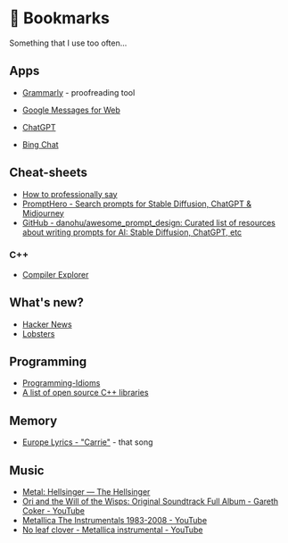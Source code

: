 # 📌 Bookmarks

Something that I use too often...

## Apps

- [Grammarly](https://app.grammarly.com) - proofreading tool

- [Google Messages for Web](https://messages.google.com/web/conversations)

- [ChatGPT](https://chat.openai.com/chat)

- [Bing Chat](https://www.bing.com/search?q=Bing+AI&showconv=1)

  

## Cheat-sheets 

- [How to professionally say](https://howtoprofessionallysay.akashrajpurohit.com/)
- [PromptHero - Search prompts for Stable Diffusion, ChatGPT & Midjourney](https://www.prompthero.com/)
- [GitHub - danohu/awesome_prompt_design: Curated list of resources about writing prompts for AI: Stable Diffusion, ChatGPT, etc](https://github.com/danohu/awesome_prompt_design)

### C++

- [Compiler Explorer](https://godbolt.org/)

## What's new?

- [Hacker News](https://news.ycombinator.com/news)
- [Lobsters](https://lobste.rs/)

## Programming

- [Programming-Idioms](https://programming-idioms.org/)
- [A list of open source C++ libraries](https://en.cppreference.com/w/cpp/links/libs)

## Memory

- [Europe Lyrics - "Carrie"](https://www.azlyrics.com/lyrics/europe/carrie.html) - that song

## Music

- [Metal: Hellsinger — The Hellsinger](https://www.youtube.com/watch?v=vaErlmbQh2A&list=PLJQHL1SwXgq0m1LuxDGHDEWnBDFdYc2Vk&index=1)
- [Ori and the Will of the Wisps: Original Soundtrack Full Album - Gareth Coker - YouTube](https://www.youtube.com/watch?v=eCbyqm9jcBA)
- [Metallica The Instrumentals 1983-2008 - YouTube](https://www.youtube.com/watch?v=XNRwOtIpR10)
- [No leaf clover - Metallica instrumental - YouTube](https://www.youtube.com/watch?v=lqVuLwD73e0&list=PLyjQg7klNUF7d6E7FNxM9uL318NuhJXpD)

